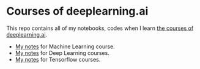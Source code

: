 # Courses of deeplearning.ai

This repo contains all of my notebooks, codes when I learn [the courses of deeplearning.ai](https://www.deeplearning.ai/).

- [My notes](https://rawnote.dinhanhthi.com/tags#ml-coursera) for Machine Learning course.
- [My notes](https://dinhanhthi.com/tags#deeplearning-ai) for Deep Learning courses.
- [My notes](https://dinhanhthi.com/tags#deeplearning-ai) for Tensorflow courses.